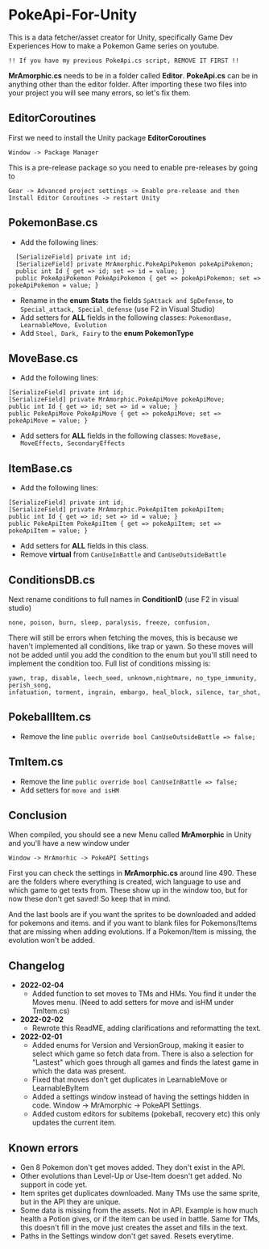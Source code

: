 # PokeApi-For-Unity

This is a data fetcher/asset creator for Unity, specifically Game Dev Experiences How to make a Pokemon Game series on youtube.

`!! If you have my previous PokeApi.cs script, REMOVE IT FIRST !!`

**MrAmorphic.cs** needs to be in a folder called **Editor**. **PokeApi.cs** can be in anything other than the editor folder.
After importing these two files into your project you will see many errors, so let's fix them.

## EditorCoroutines
First we need to install the Unity package **EditorCoroutines**

`Window -> Package Manager`

This is a pre-release package so you need to enable pre-releases by going to

`Gear -> Advanced project settings -> Enable pre-release and then
Install Editor Coroutines -> restart Unity`

## PokemonBase.cs
- Add the following lines:
```
  [SerializeField] private int id;
  [SerializeField] private MrAmorphic.PokeApiPokemon pokeApiPokemon;
  public int Id { get => id; set => id = value; }
  public PokeApiPokemon PokeApiPokemon { get => pokeApiPokemon; set => pokeApiPokemon = value; }
```
- Rename in the **enum Stats** the fields `SpAttack and SpDefense`, to `Special_attack, Special_defense` (use F2 in Visual Studio)
- Add setters for **ALL** fields in the following classes:
  `PokemonBase, LearnableMove, Evolution`
- Add `Steel, Dark, Fairy` to the **enum PokemonType**


## MoveBase.cs
- Add the following lines:
```
[SerializeField] private int id;
[SerializeField] private MrAmorphic.PokeApiMove pokeApiMove; 
public int Id { get => id; set => id = value; }
public PokeApiMove PokeApiMove { get => pokeApiMove; set => pokeApiMove = value; }
```
- Add setters for **ALL** fields in the following classes:
`MoveBase,  MoveEffects, SecondaryEffects`

## ItemBase.cs
- Add the following lines:
```
[SerializeField] private int id;
[SerializeField] private MrAmorphic.PokeApiItem pokeApiItem;
public int Id { get => id; set => id = value; }
public PokeApiItem PokeApiItem { get => pokeApiItem; set => pokeApiItem = value; }
```
- Add setters for **ALL** fields in this class.
- Remove **virtual** from `CanUseInBattle` and `CanUseOutsideBattle`

## ConditionsDB.cs
Next rename conditions to full names in **ConditionID** (use F2 in visual studio)
  
  `none, poison, burn, sleep, paralysis, freeze, confusion,`
  
There will still be errors when fetching the moves, this is because we haven't implemented all conditions, like trap or yawn.
So these moves will not be added until you add the condition to the enum but you'll still need to implement the condition too.
Full list of conditions missing is:
```
yawn, trap, disable, leech_seed, unknown,nightmare, no_type_immunity, perish_song,
infatuation, torment, ingrain, embargo, heal_block, silence, tar_shot,
```

## PokeballItem.cs
- Remove the line
`public override bool CanUseOutsideBattle => false;`
  
## TmItem.cs
- Remove the line
  `public override bool CanUseInBattle => false;`
- Add setters for `move and isHM`
  
## Conclusion 
When compiled, you should see a new Menu called **MrAmorphic** in Unity and you'll have a new window under

`Window -> MrAmorhic -> PokeAPI Settings`

First you can check the settings in **MrAmorphic.cs** around line 490.
These are the folders where everything is created, wich language to use and which game to get texts from.
These show up in the window too, but for now these don't get saved! So keep that in mind.

And the last bools are if you want the sprites to be downloaded and added for pokemons and items.
and if you want to blank files for Pokemons/Items that are missing when adding evolutions.
If a Pokemon/Item is missing, the evolution won't be added.

## Changelog
- **2022-02-04**
  - Added function to set moves to TMs and HMs. You find it under the Moves menu. (Need to add setters for move and isHM under TmItem.cs)
- **2022-02-02**
  - Rewrote this ReadME, adding clarifications and reformatting the text.
- **2022-02-01**
  - Added enums for Version and VersionGroup, making it easier to select which game so fetch data from. There is also a selection for "Lastest" which goes through all games and finds the latest game in which the data was present.
  - Fixed that moves don't get duplicates in LearnableMove or LearnableByItem
  - Added a settings window instead of having the settings hidden in code. Window -> MrAmorphic -> PokeAPI Settings.
  - Added custom editors for subitems (pokeball, recovery etc) this only updates the current item.
  
## Known errors
- Gen 8 Pokemon don't get moves added. They don't exist in the API.
- Other evolutions than Level-Up or Use-Item doesn't get added. No support in code yet.
- Item sprites get duplicates downloaded. Many TMs use the same sprite, but in the API they are unique.
- Some data is missing from the assets. Not in API. Example is how much health a Potion gives, or if the item can be used in battle. Same for TMs, this doesn't fill in the move just creates the asset and fills in the text.
- Paths in the Settings window don't get saved. Resets everytime.
    
